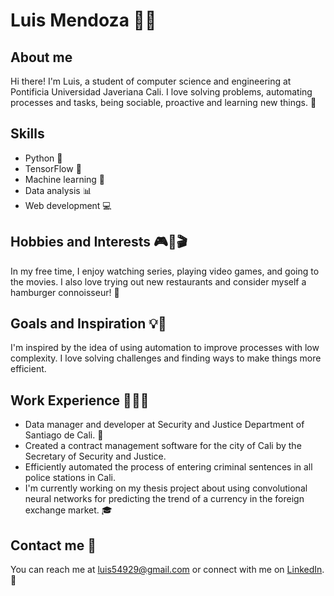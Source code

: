 # Luis Mendoza 👨‍💻

## About me

Hi there! I'm Luis, a student of computer science and engineering at Pontificia Universidad Javeriana Cali. I love solving problems, automating processes and tasks, being sociable, proactive and learning new things. 🚀

## Skills

- Python 🐍
- TensorFlow 🧠
- Machine learning 🤖
- Data analysis 📊
- Web development 💻

## Hobbies and Interests 🎮🍔🎬

In my free time, I enjoy watching series, playing video games, and going to the movies. I also love trying out new restaurants and consider myself a hamburger connoisseur! 🍔

## Goals and Inspiration 💡🚀

I'm inspired by the idea of using automation to improve processes with low complexity. I love solving challenges and finding ways to make things more efficient.

## Work Experience 💼👨‍💻

- Data manager and developer at Security and Justice Department of Santiago de Cali. 💼
- Created a contract management software for the city of Cali by the Secretary of Security and Justice.
- Efficiently automated the process of entering criminal sentences in all police stations in Cali.
- I'm currently working on my thesis project about using convolutional neural networks for predicting the trend of a currency in the foreign exchange market. 🎓

## Contact me 📧

You can reach me at luis54929@gmail.com or connect with me on [LinkedIn](https://www.linkedin.com/in/luismendoza27). 📧
